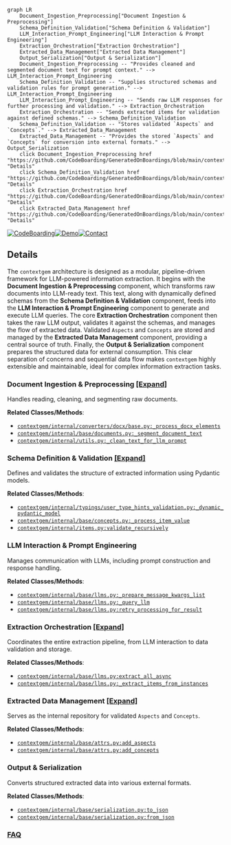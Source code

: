 ```mermaid
graph LR
    Document_Ingestion_Preprocessing["Document Ingestion & Preprocessing"]
    Schema_Definition_Validation["Schema Definition & Validation"]
    LLM_Interaction_Prompt_Engineering["LLM Interaction & Prompt Engineering"]
    Extraction_Orchestration["Extraction Orchestration"]
    Extracted_Data_Management["Extracted Data Management"]
    Output_Serialization["Output & Serialization"]
    Document_Ingestion_Preprocessing -- "Provides cleaned and segmented document text for prompt context." --> LLM_Interaction_Prompt_Engineering
    Schema_Definition_Validation -- "Supplies structured schemas and validation rules for prompt generation." --> LLM_Interaction_Prompt_Engineering
    LLM_Interaction_Prompt_Engineering -- "Sends raw LLM responses for further processing and validation." --> Extraction_Orchestration
    Extraction_Orchestration -- "Sends extracted items for validation against defined schemas." --> Schema_Definition_Validation
    Schema_Definition_Validation -- "Stores validated `Aspects` and `Concepts`." --> Extracted_Data_Management
    Extracted_Data_Management -- "Provides the stored `Aspects` and `Concepts` for conversion into external formats." --> Output_Serialization
    click Document_Ingestion_Preprocessing href "https://github.com/CodeBoarding/GeneratedOnBoardings/blob/main/contextgem/Document_Ingestion_Preprocessing.md" "Details"
    click Schema_Definition_Validation href "https://github.com/CodeBoarding/GeneratedOnBoardings/blob/main/contextgem/Schema_Definition_Validation.md" "Details"
    click Extraction_Orchestration href "https://github.com/CodeBoarding/GeneratedOnBoardings/blob/main/contextgem/Extraction_Orchestration.md" "Details"
    click Extracted_Data_Management href "https://github.com/CodeBoarding/GeneratedOnBoardings/blob/main/contextgem/Extracted_Data_Management.md" "Details"
```

[![CodeBoarding](https://img.shields.io/badge/Generated%20by-CodeBoarding-9cf?style=flat-square)](https://github.com/CodeBoarding/GeneratedOnBoardings)[![Demo](https://img.shields.io/badge/Try%20our-Demo-blue?style=flat-square)](https://www.codeboarding.org/demo)[![Contact](https://img.shields.io/badge/Contact%20us%20-%20contact@codeboarding.org-lightgrey?style=flat-square)](mailto:contact@codeboarding.org)

## Details

The `contextgem` architecture is designed as a modular, pipeline-driven framework for LLM-powered information extraction. It begins with the **Document Ingestion & Preprocessing** component, which transforms raw documents into LLM-ready text. This text, along with dynamically defined schemas from the **Schema Definition & Validation** component, feeds into the **LLM Interaction & Prompt Engineering** component to generate and execute LLM queries. The core **Extraction Orchestration** component then takes the raw LLM output, validates it against the schemas, and manages the flow of extracted data. Validated `Aspects` and `Concepts` are stored and managed by the **Extracted Data Management** component, providing a central source of truth. Finally, the **Output & Serialization** component prepares the structured data for external consumption. This clear separation of concerns and sequential data flow makes `contextgem` highly extensible and maintainable, ideal for complex information extraction tasks.

### Document Ingestion & Preprocessing [[Expand]](./Document_Ingestion_Preprocessing.md)
Handles reading, cleaning, and segmenting raw documents.


**Related Classes/Methods**:

- <a href="https://github.com/shcherbak-ai/contextgem/blob/main/contextgem/internal/converters/docx/base.py" target="_blank" rel="noopener noreferrer">`contextgem/internal/converters/docx/base.py:_process_docx_elements`</a>
- <a href="https://github.com/shcherbak-ai/contextgem/blob/main/contextgem/internal/base/documents.py" target="_blank" rel="noopener noreferrer">`contextgem/internal/base/documents.py:_segment_document_text`</a>
- <a href="https://github.com/shcherbak-ai/contextgem/blob/main/contextgem/internal/utils.py" target="_blank" rel="noopener noreferrer">`contextgem/internal/utils.py:_clean_text_for_llm_prompt`</a>


### Schema Definition & Validation [[Expand]](./Schema_Definition_Validation.md)
Defines and validates the structure of extracted information using Pydantic models.


**Related Classes/Methods**:

- <a href="https://github.com/shcherbak-ai/contextgem/blob/main/contextgem/internal/typings/user_type_hints_validation.py" target="_blank" rel="noopener noreferrer">`contextgem/internal/typings/user_type_hints_validation.py:_dynamic_pydantic_model`</a>
- <a href="https://github.com/shcherbak-ai/contextgem/blob/main/contextgem/internal/base/concepts.py" target="_blank" rel="noopener noreferrer">`contextgem/internal/base/concepts.py:_process_item_value`</a>
- <a href="https://github.com/shcherbak-ai/contextgem/blob/main/contextgem/internal/items.py" target="_blank" rel="noopener noreferrer">`contextgem/internal/items.py:validate_recursively`</a>


### LLM Interaction & Prompt Engineering
Manages communication with LLMs, including prompt construction and response handling.


**Related Classes/Methods**:

- <a href="https://github.com/shcherbak-ai/contextgem/blob/main/contextgem/internal/base/llms.py" target="_blank" rel="noopener noreferrer">`contextgem/internal/base/llms.py:_prepare_message_kwargs_list`</a>
- <a href="https://github.com/shcherbak-ai/contextgem/blob/main/contextgem/internal/base/llms.py" target="_blank" rel="noopener noreferrer">`contextgem/internal/base/llms.py:_query_llm`</a>
- <a href="https://github.com/shcherbak-ai/contextgem/blob/main/contextgem/internal/base/llms.py" target="_blank" rel="noopener noreferrer">`contextgem/internal/base/llms.py:retry_processing_for_result`</a>


### Extraction Orchestration [[Expand]](./Extraction_Orchestration.md)
Coordinates the entire extraction pipeline, from LLM interaction to data validation and storage.


**Related Classes/Methods**:

- <a href="https://github.com/shcherbak-ai/contextgem/blob/main/contextgem/internal/base/llms.py" target="_blank" rel="noopener noreferrer">`contextgem/internal/base/llms.py:extract_all_async`</a>
- <a href="https://github.com/shcherbak-ai/contextgem/blob/main/contextgem/internal/base/llms.py" target="_blank" rel="noopener noreferrer">`contextgem/internal/base/llms.py:_extract_items_from_instances`</a>


### Extracted Data Management [[Expand]](./Extracted_Data_Management.md)
Serves as the internal repository for validated `Aspects` and `Concepts`.


**Related Classes/Methods**:

- <a href="https://github.com/shcherbak-ai/contextgem/blob/main/contextgem/internal/base/attrs.py" target="_blank" rel="noopener noreferrer">`contextgem/internal/base/attrs.py:add_aspects`</a>
- <a href="https://github.com/shcherbak-ai/contextgem/blob/main/contextgem/internal/base/attrs.py" target="_blank" rel="noopener noreferrer">`contextgem/internal/base/attrs.py:add_concepts`</a>


### Output & Serialization
Converts structured extracted data into various external formats.


**Related Classes/Methods**:

- <a href="https://github.com/shcherbak-ai/contextgem/blob/main/contextgem/internal/base/serialization.py" target="_blank" rel="noopener noreferrer">`contextgem/internal/base/serialization.py:to_json`</a>
- <a href="https://github.com/shcherbak-ai/contextgem/blob/main/contextgem/internal/base/serialization.py" target="_blank" rel="noopener noreferrer">`contextgem/internal/base/serialization.py:from_json`</a>




### [FAQ](https://github.com/CodeBoarding/GeneratedOnBoardings/tree/main?tab=readme-ov-file#faq)